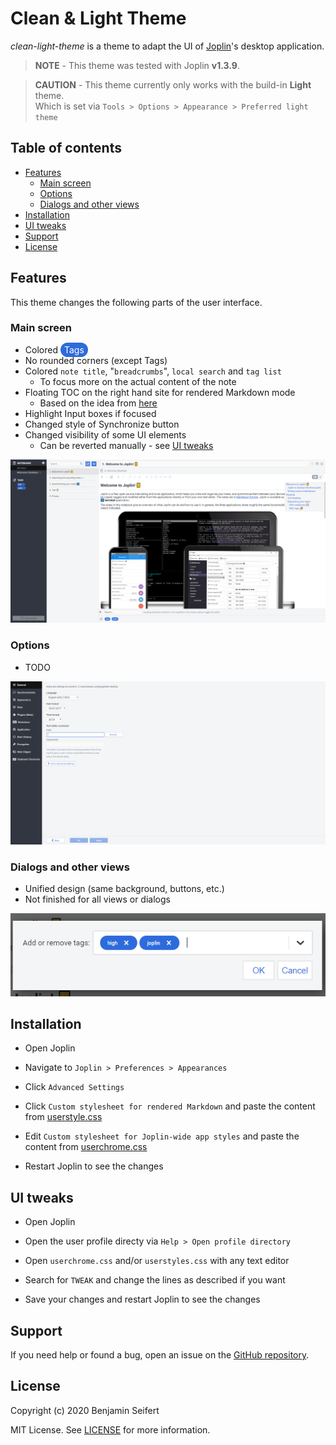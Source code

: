 # Clean & Light Theme

_clean-light-theme_ is a theme to adapt the UI of [Joplin](https://joplinapp.org/)'s desktop application.

> **NOTE** - This theme was tested with Joplin **v1.3.9**.

> **CAUTION** - This theme currently only works with the build-in **Light** theme.\
> Which is set via `Tools > Options > Appearance > Preferred light theme`

## Table of contents

- [Features](#features)
  - [Main screen](#main-screen)
  - [Options](#options)
  - [Dialogs and other views](#dialogs-and-other-views)
- [Installation](#installation)
- [UI tweaks](#ui-tweaks)
- [Support](#support)
- [License](#license)

## Features

This theme changes the following parts of the user interface.

### Main screen

- Colored <span style="background-color:rgb(45,107,220);border-radius:100px;padding:3px 6px;color:white;">Tags</span>
- No rounded corners (except Tags)
- Colored `note title`, "`breadcrumbs`", `local search` and `tag list`
  - To focus more on the actual content of the note
- Floating TOC on the right hand site for rendered Markdown mode
  - Based on the idea from [here](https://discourse.joplinapp.org/t/toc-as-the-sidebar/5979/34)
- Highlight Input boxes if focused
- Changed style of Synchronize button
- Changed visibility of some UI elements
  - Can be reverted manually - see [UI tweaks](#ui-tweaks)

![Main Screen](./assets/main.png)

### Options

- TODO

![Options](./assets/options.png)

### Dialogs and other views

- Unified design (same background, buttons, etc.)
- Not finished for all views or dialogs

![Dialog](./assets/dialog.png)

## Installation

- Open Joplin

- Navigate to `Joplin > Preferences > Appearances`

- Click `Advanced Settings`

- Click `Custom stylesheet for rendered Markdown` and paste the content from [userstyle.css](./theme/userstyle.css)

- Edit `Custom stylesheet for Joplin-wide app styles` and paste the content from [userchrome.css](./theme/userchrome.css)

- Restart Joplin to see the changes

## UI tweaks

- Open Joplin

- Open the user profile directy via `Help > Open profile directory`

- Open `userchrome.css` and/or `userstyles.css` with any text editor

- Search for `TWEAK` and change the lines as described if you want

- Save your changes and restart Joplin to see the changes

## Support

If you need help or found a bug, open an issue on the [GitHub repository](https://github.com/benji300-joplin-extensions/clean-light-theme/issue).

## License

Copyright (c) 2020 Benjamin Seifert

MIT License. See [LICENSE](./LICENSE) for more information.
